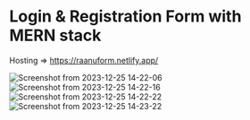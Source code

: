 # Login & Registration Form with MERN stack


Hosting => https://raanuform.netlify.app/






![Screenshot from 2023-12-25 14-22-06](https://github.com/RAHULRAANU/MERN-User-Management/assets/97044498/17f7320c-7ff1-45ef-b489-2d29be9f52e5)
![Screenshot from 2023-12-25 14-22-16](https://github.com/RAHULRAANU/MERN-User-Management/assets/97044498/7b1681cf-4fd1-4fa8-90fe-07a2afae95ba)
![Screenshot from 2023-12-25 14-22-22](https://github.com/RAHULRAANU/MERN-User-Management/assets/97044498/f76dcfde-1ccb-470b-a76a-ba4c57e3964c)
![Screenshot from 2023-12-25 14-23-22](https://github.com/RAHULRAANU/MERN-User-Management/assets/97044498/0d2960c0-7f8b-440b-905e-676fb4874354)
